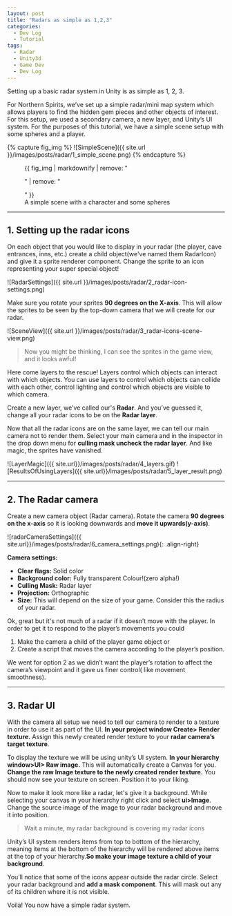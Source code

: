 ```yaml
---
layout: post
title: "Radars as simple as 1,2,3"
categories:
  - Dev Log
  - Tutorial
tags:
  - Radar
  - Unity3d
  - Game Dev
  - Dev Log
---
```


Setting up a basic radar system in Unity is as simple as 1, 2, 3.

For Northern Spirits, we’ve set up a simple radar/mini map system which allows players to find the hidden gem pieces and other objects of interest. For this setup, we used a secondary camera, a new layer, and Unity’s UI system.  For the purposes of this tutorial, we have a simple scene setup with some spheres and a player.

{% capture fig_img %}
![SimpleScene]({{ site.url }}/images/posts/radar/1_simple_scene.png)
{% endcapture %}

<figure>
  {{ fig_img | markdownify | remove: "<p>" | remove: "</p>" }}
  <figcaption>A simple scene with a character and some spheres</figcaption>
</figure>

----
## 1. Setting up the radar icons

On each object that you would like to display in your radar (the player, cave entrances, inns, etc.) create a child object(we've named them RadarIcon) and give it a sprite renderer component. Change the sprite to an icon representing your super special object!

![RadarSettings]({{ site.url }}/images/posts/radar/2_radar-icon-settings.png)

Make sure you rotate your sprites **90 degrees on the X-axis**. This will allow the sprites to be seen by the top-down camera that we will create for our radar.

![SceneView]({{ site.url }}/images/posts/radar/3_radar-icons-scene-view.png)

>Now you might be thinking, I can see the sprites in the game view, and it looks awful!

Here come layers to the rescue! Layers control which objects can interact with which objects.  You can use layers to control which objects can collide with each other, control lighting and control which objects are visible to which camera.

Create a new layer, we’ve called our's **Radar**. And you’ve guessed it, change all your radar icons to be on the **Radar layer**.

Now that all the radar icons are on the same layer, we can tell our main camera not to render them.  Select your main camera and in the inspector in the drop down menu for **culling mask uncheck the radar layer**. And like magic, the sprites have vanished.

![LayerMagic]({{ site.url}}/images/posts/radar/4_layers.gif)
![ResultsOfUsingLayers]({{ site.url}}/images/posts/radar/5_layer_result.png)

----

## 2. The Radar camera

Create a new camera object (Radar camera). Rotate the camera **90 degrees on the x-axis** so it is looking downwards and **move it upwards(y-axis)**.

![radarCameraSettings]({{ site.url}}/images/posts/radar/6_camera_settings.png){: .align-right}

**Camera settings:**
* __Clear flags:__  Solid color
* __Background color:__  Fully transparent Colour!(zero alpha!)
* __Culling Mask:__  Radar layer
* __Projection:__ Orthographic
* __Size:__ This will depend on the size of your game. Consider this the radius of your radar.

Ok, great but it's not much of a radar if it doesn’t move with the player. In order to get it to respond to the player’s movements you could  
1. Make the camera a child of the player game object or
2. Create a script that moves the camera according to the player’s position.

We went for option 2 as we didn’t want the player’s rotation to affect the camera’s viewpoint and it gave us finer control( like movement smoothness).

----
## 3. Radar UI
With the camera all setup we need to tell our camera to render to a texture in order to use it as part of the UI. **In your project window Create> Render texture.**  Assign this newly created render texture to your **radar camera’s target texture**.

To display the texture we will be using unity’s UI system. **In your hierarchy window>UI> Raw image.** This will automatically create a Canvas for you. **Change the raw Image texture to the newly created render texture.** You should now see your texture on screen. Position it to your liking.

Now to make it look more like a radar, let's give it a background. While selecting your canvas in your hierarchy right click and select **ui>Image**. Change the source image of the image to your radar background and move it into position.

>Wait a minute, my radar background is covering my radar icons

Unity’s UI system renders items from top to bottom of the hierarchy, meaning items at the bottom of the hierarchy will be rendered above items at the top of your hierarchy.**So make your image texture a child of your background**.  

You’ll notice that some of the icons appear outside the radar circle. Select your radar background and **add a mask component**. This will mask out any of its children where it is not visible.

Voila! You now have a simple radar system.
